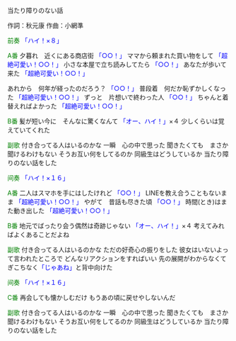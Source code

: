 当たり障りのない話

作詞：秋元康
作曲：小網準

<font color=green>前奏</font>
<font color=blue>「ハイ！×８」</font> 

<font color=green>A番</font>
夕暮れ　近くにある商店街 <font color=blue>「○○！」</font> 
ママから頼まれた買い物をして <font color=blue>「超絶可愛い！○○！」</font> 
小さな本屋で立ち読みしてたら <font color=blue>「○○！」</font> 
あなたが歩いて来た <font color=blue>「超絶可愛い！○○！」</font> 

あれから　何年が経ったのだろう？ <font color=blue>「○○！」</font> 
普段着　何だか恥ずかしくなった <font color=blue>「超絶可愛い！○○！」</font> 
ずっと　片想いで終わった人 <font color=blue>「○○！」</font> 
ちゃんと着替えればよかった <font color=blue>「超絶可愛い！○○！」</font> 

<font color=green>B番</font>
髪が短い今に　そんなに驚くなんて <font color=blue>「オー、ハイ！」</font>×４ 
少しくらいは覚えていてくれた

<font color=green>副歌</font>
付き合ってる人はいるのかな
一瞬　心の中で思った
聞きたくても　まさか聞けるわけもない
そうお互い何をしてるのか
同級生はどうしているか
当たり障りのない話をした

<font color=green>间奏</font>
<font color=blue>「ハイ！×１６」</font>
 
<font color=green>A番</font>
二人はスマホを手にはしたけれど <font color=blue>「○○！」</font> 
LINEを教え合うこともないまま <font color=blue>「超絶可愛い！○○！」</font> 
やがて　昔話も尽きた頃 <font color=blue>「○○！」</font> 
時間(とき)はまた動き出した <font color=blue>「超絶可愛い！○○！」</font> 

<font color=green>B番</font>
地元でばったり会う偶然は奇跡じゃない <font color=blue>「オー、ハイ！」</font>×４
考えてみればよくあることだよね

<font color=green>副歌</font>
付き合ってる人はいるのかな
ただの好奇心の振りをした
彼女はいないよって言われたところで
どんなリアクションをすればいい
先の展開がわからなくて
ぎこちなく<font color=blue>「じゃあね」</font>と背中向けた

<font color=green>间奏</font>
<font color=blue>「ハイ！×１６」</font>

<font color=green>C番</font>
再会しても懐かしむだけ
もうあの頃に戻せやしないんだ

<font color=green>副歌</font>
付き合ってる人はいるのかな
一瞬　心の中で思った
聞きたくても　まさか聞けるわけもない
そうお互い何をしてるのか
同級生はどうしているか
当たり障りのない話をした

